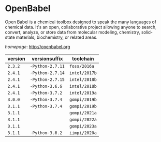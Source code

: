 # OpenBabel

Open Babel is a chemical toolbox designed to speak the many  languages of chemical data. It's an open, collaborative project allowing anyone  to search, convert, analyze, or store data from molecular modeling, chemistry,  solid-state materials, biochemistry, or related areas.

*homepage*: <http://openbabel.org>

version | versionsuffix | toolchain
--------|---------------|----------
``2.3.2`` | ``-Python-2.7.11`` | ``foss/2016a``
``2.4.1`` | ``-Python-2.7.14`` | ``intel/2017b``
``2.4.1`` | ``-Python-2.7.15`` | ``intel/2018b``
``2.4.1`` | ``-Python-3.6.6`` | ``intel/2018b``
``2.4.1`` | ``-Python-3.7.2`` | ``intel/2019a``
``3.0.0`` | ``-Python-3.7.4`` | ``gompi/2019b``
``3.1.1`` | ``-Python-3.7.4`` | ``gompi/2019b``
``3.1.1`` |  | ``gompi/2021a``
``3.1.1`` |  | ``gompi/2022a``
``3.1.1`` |  | ``gompi/2023a``
``3.1.1`` | ``-Python-3.8.2`` | ``iimpi/2020a``
